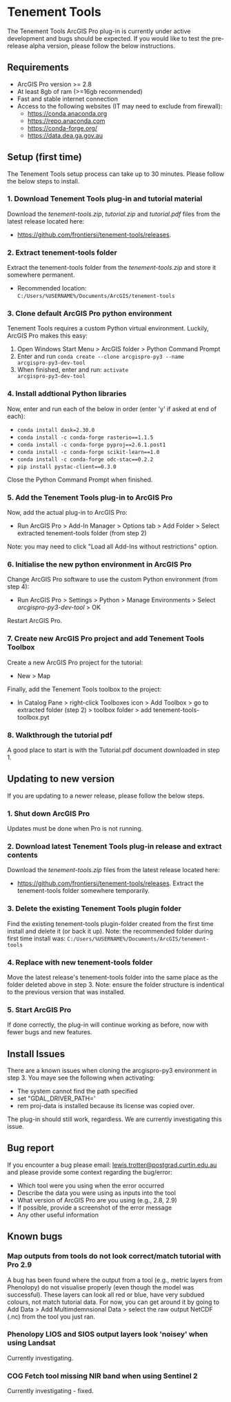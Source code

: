 # Tenement Tools
The Tenement Tools ArcGIS Pro plug-in is currently under active development and bugs should be expected. 
If you would like to test the pre-release alpha version, please follow the below instructions.

## Requirements
* ArcGIS Pro version >= 2.8
* At least 8gb of ram (>=16gb recommended)
* Fast and stable internet connection
* Access to the following websites (IT may need to exclude from firewall):
  * https://conda.anaconda.org
  * https://repo.anaconda.com
  * https://conda-forge.org/
  * https://data.dea.ga.gov.au

## Setup (first time)
The Tenement Tools setup process can take up to 30 minutes. Please follow the below steps to install.

### 1. Download Tenement Tools plug-in and tutorial material
Download the <i>tenement-tools.zip</i>, <i>tutorial.zip</i> and <i>tutorial.pdf</i> files from the latest release located here: 
- https://github.com/frontiersi/tenement-tools/releases.

### 2. Extract tenement-tools folder
Extract the tenement-tools folder from the <i>tenement-tools.zip</i> and store it somewhere permanent.
- Recommended location: <code>C:/Users/%USERNAME%/Documents/ArcGIS/tenement-tools</code>

### 3. Clone default ArcGIS Pro python environment
Tenement Tools requires a custom Python virtual environment. Luckily, ArcGIS Pro makes this easy:
1. Open Windows Start Menu > ArcGIS folder > Python Command Prompt
2. Enter and run <code>conda create --clone arcgispro-py3 --name arcgispro-py3-dev-tool</code>
3. When finished, enter and run: <code>activate arcgispro-py3-dev-tool</code>

### 4. Install addtional Python libraries
Now, enter and run each of the below in order (enter 'y' if asked at end of each):
- <code>conda install dask=2.30.0</code>
- <code>conda install -c conda-forge rasterio==1.1.5</code>
- <code>conda install -c conda-forge pyproj==2.6.1.post1</code>
- <code>conda install -c conda-forge scikit-learn==1.0</code>
- <code>conda install -c conda-forge odc-stac==0.2.2</code>
- <code>pip install pystac-client==0.3.0</code>

Close the Python Command Prompt when finished.

### 5. Add the Tenement Tools plug-in to ArcGIS Pro
Now, add the actual plug-in to ArcGIS Pro:
- Run ArcGIS Pro > Add-In Manager > Options tab > Add Folder > Select extracted tenement-tools folder (from step 2)

Note: you may need to click "Load all Add-Ins without restrictions" option.

### 6. Initialise the new python environment in ArcGIS Pro
Change ArcGIS Pro software to use the custom Python environment (from step 4):
- Run ArcGIS Pro > Settings > Python > Manage Environments > Select <i>arcgispro-py3-dev-tool</i> > OK

Restart ArcGIS Pro.

### 7. Create new ArcGIS Pro project and add Tenement Tools Toolbox
Create a new ArcGIS Pro project for the tutorial:
- New > Map 

Finally, add the Tenement Tools toolbox to the project:
- In Catalog Pane > right-click Toolboxes icon > Add Toolbox > go to extracted folder (step 2) > toolbox folder > add tenement-tools-toolbox.pyt

### 8. Walkthrough the tutorial pdf
A good place to start is with the Tutorial.pdf document downloaded in step 1.

## Updating to new version
If you are updating to a newer release, please follow the below steps.

### 1. Shut down ArcGIS Pro
Updates must be done when Pro is not running.

### 2. Download latest Tenement Tools plug-in release and extract contents
Download the <i>tenement-tools.zip</i> files from the latest release located here: 
- https://github.com/frontiersi/tenement-tools/releases. Extract the tenement-tools folder somewhere temporarily.

### 3. Delete the existing Tenement Tools plugin folder
Find the existing tenement-tools plugin-folder created from the first time install and delete it (or back it up). Note: the recommended folder during first time install was: <code>C:/Users/%USERNAME%/Documents/ArcGIS/tenement-tools</code>

### 4. Replace with new tenement-tools folder
Move the latest release's tenement-tools folder into the same place as the folder deleted above in step 3. Note: ensure the folder structure is indentical to the previous version that was installed.

### 5. Start ArcGIS Pro
If done correctly, the plug-in will continue working as before, now with fewer bugs and new features.

## Install Issues
There are a known issues when cloning the arcgispro-py3 environment in step 3. You maye see the following when activating:
- The system cannot find the path specified
- set "GDAL_DRIVER_PATH='
- rem proj-data is installed because its license was copied over.

The plug-in should still work, regardless. We are currently investigating this issue.

## Bug report
If you encounter a bug please email: lewis.trotter@postgrad.curtin.edu.au and please provide some context regarding the bug/error: 
- Which tool were you using when the error occurred
- Describe the data you were using as inputs into the tool
- What version of ArcGIS Pro are you using (e.g., 2.8, 2.9)
- If possible, provide a screenshot of the error message
- Any other useful information

## Known bugs
### Map outputs from tools do not look correct/match tutorial with Pro 2.9
A bug has been found where the output from a tool (e.g., metric layers from Phenolopy) do not visualise properly (even though the model was successful). These layers can look all red or blue, have very subdued colours, not match tutorial data. For now, you can get around it by going to Add Data > Add Multimdemnsional Data > select the raw output NetCDF (.nc) from the tool you just ran.

### Phenolopy LIOS and SIOS output layers look 'noisey' when using Landsat
Currently investigating.

### COG Fetch tool missing NIR band when using Sentinel 2
Currently investigating - fixed.
